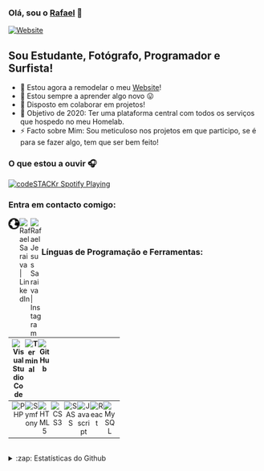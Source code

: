 ### Olá, sou o [Rafael][website] 👋

[![Website](https://img.shields.io/website?label=rafaeljesusaraiva.pt&style=for-the-badge&url=https%3A%2F%2Frafaeljesusaraiva.pt)](https://rafaeljesusaraiva.pt)

## Sou Estudante, Fotógrafo, Programador e Surfista!

- 🔭 Estou agora a remodelar o meu [Website][website]!
- 🌱 Estou sempre a aprender algo novo 😛
- 👯 Disposto em colaborar em projetos!
- 🥅 Objetivo de 2020: Ter uma plataforma central com todos os serviços que hospedo no meu Homelab.
- ⚡ Facto sobre Mim: Sou meticuloso nos projetos em que participo, se é para se fazer algo, tem que ser bem feito!

### O que estou a ouvir 🎧
[<img src="https://novatorem.rafaeljesusaraiva.vercel.app/api/spotify-playing" alt="codeSTACKr Spotify Playing" width="350" />](https://open.spotify.com/user/11121529647)

### Entra em contacto comigo:

[<img align="left" alt="rafaeljesusaraiva.pt" width="22px" src="https://raw.githubusercontent.com/iconic/open-iconic/master/svg/globe.svg" />][website]
[<img align="left" alt="Rafael Saraiva | LinkedIn" width="22px" src="https://cdn.jsdelivr.net/npm/simple-icons@v3/icons/linkedin.svg" />][linkedin]
[<img align="left" alt="Rafael Jesus Saraiva | Instagram" width="22px" src="https://cdn.jsdelivr.net/npm/simple-icons@v3/icons/instagram.svg" />][instagram]

<br />
<br />

### Línguas de Programação e Ferramentas:

|<img align="left" alt="Visual Studio Code" width="26px" src="https://cdn.jsdelivr.net/npm/simple-icons@v3/icons/visualstudiocode.svg" /><img align="left" alt="Terminal" width="26px" src="https://cdn.jsdelivr.net/npm/simple-icons@v3/icons/linux.svg" /><img align="left" alt="GitHub" width="26px" src="https://cdn.jsdelivr.net/npm/simple-icons@v3/icons/github.svg" />|
|:-:|
|<img align="left" alt="PHP" width="26px" src="https://cdn.jsdelivr.net/npm/simple-icons@v3/icons/php.svg" /><img align="left" alt="Symfony" width="26px" src="https://cdn.jsdelivr.net/npm/simple-icons@v3/icons/symfony.svg" /><img align="left" alt="HTML5" width="26px" src="https://cdn.jsdelivr.net/npm/simple-icons@v3/icons/html5.svg" /><img align="left" alt="CSS3" width="26px" src="https://cdn.jsdelivr.net/npm/simple-icons@v3/icons/css3.svg" /><img align="left" alt="SASS" width="26px" src="https://cdn.jsdelivr.net/npm/simple-icons@v3/icons/sass.svg" /><img align="left" alt="Javascript" width="26px" src="https://cdn.jsdelivr.net/npm/simple-icons@v3/icons/javascript.svg" /><img align="left" alt="React" width="26px" src="https://cdn.jsdelivr.net/npm/simple-icons@v3/icons/react.svg" /><img align="left" alt="MySQL" width="26px" src="https://cdn.jsdelivr.net/npm/simple-icons@v3/icons/mysql.svg" />|

<br/>

<details>
  <summary>:zap: Estatísticas do Github</summary>

  <img align="left" alt="Rafael's Github Stats" src="https://github-readme-stats.rafaeljesusaraiva.vercel.app/api?username=rafaeljesusaraiva&show_icons=true&hide_border=true" />

</details>

[website]: https://rafaeljesusaraiva.pt
[instagram]: https://instagram.com/rafaeljesusaraiva
[linkedin]: https://www.linkedin.com/in/rafaeljesusaraiva/